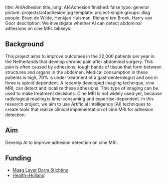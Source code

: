 title: AI4Adhesion
title_long: AI4Adhesion
finished: false
type: general
picture: projects/ai4adhesion.jpg
template: project-single
groups: diag
people: Bram de Wilde, Henkjan Huisman, Richard ten Broek, Harry van Goor
description: We investigate whether AI can detect abdominal adhesions on cine MRI.
bibkeys: 

## Background

This project aims to improve outcomes in the 30,000 patients per year in the Netherlands that develop chronic pain after abdominal surgery. This pain is often caused by adhesions, tough bands of tissue that form between structures and organs in the abdomen. Medical consumption in these patients is high, 70% is under treatment of a gastroenterologist and one in three is opioid dependent. A recently developed imaging technique, cine MRI, can detect and localize these adhesions. This type of imaging can be used to make treatment decisions. Cine MRI is not widely used yet, because radiological reading is time-consuming and expertise-dependent. In this research project, we aim to use Artificial Intelligence (AI) techniques to create tools that realize clinical implementation of cine MRI for adhesion detection.

## Aim
Develop AI to improve adhesion detection on cine MRI.

## Funding
* [Maag Lever Darm Stichting](https://www.mlds.nl/)
* [Health~Holland](https://www.health-holland.com)
